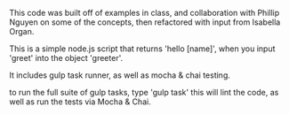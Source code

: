 This code was built off of examples in class, and collaboration with Phillip Nguyen on some of the concepts, then refactored with input from Isabella Organ.

This is a simple node.js script that returns 'hello [name]', when you input 'greet' into the object 'greeter'.

It includes gulp task runner, as well as mocha & chai testing.

to run the full suite of gulp tasks, type 'gulp task' this will lint the code, as well as run the tests via Mocha & Chai.
